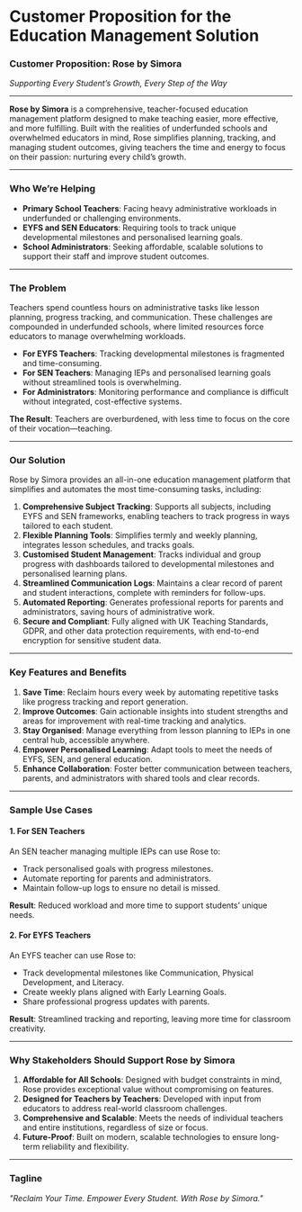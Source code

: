 # Customer Proposition for the Education Management Solution

### **Customer Proposition: Rose by Simora**

*Supporting Every Student’s Growth, Every Step of the Way*

---

**Rose by Simora** is a comprehensive, teacher-focused education management platform designed to make teaching easier, more effective, and more fulfilling. Built with the realities of underfunded schools and overwhelmed educators in mind, Rose simplifies planning, tracking, and managing student outcomes, giving teachers the time and energy to focus on their passion: nurturing every child’s growth.

---

### **Who We’re Helping**

- **Primary School Teachers**: Facing heavy administrative workloads in underfunded or challenging environments.
- **EYFS and SEN Educators**: Requiring tools to track unique developmental milestones and personalised learning goals.
- **School Administrators**: Seeking affordable, scalable solutions to support their staff and improve student outcomes.

---

### **The Problem**

Teachers spend countless hours on administrative tasks like lesson planning, progress tracking, and communication. These challenges are compounded in underfunded schools, where limited resources force educators to manage overwhelming workloads.

- **For EYFS Teachers**: Tracking developmental milestones is fragmented and time-consuming.
- **For SEN Teachers**: Managing IEPs and personalised learning goals without streamlined tools is overwhelming.
- **For Administrators**: Monitoring performance and compliance is difficult without integrated, cost-effective systems.

**The Result**: Teachers are overburdened, with less time to focus on the core of their vocation—teaching.

---

### **Our Solution**

Rose by Simora provides an all-in-one education management platform that simplifies and automates the most time-consuming tasks, including:

1. **Comprehensive Subject Tracking**: Supports all subjects, including EYFS and SEN frameworks, enabling teachers to track progress in ways tailored to each student.
2. **Flexible Planning Tools**: Simplifies termly and weekly planning, integrates lesson schedules, and tracks goals.
3. **Customised Student Management**: Tracks individual and group progress with dashboards tailored to developmental milestones and personalised learning plans.
4. **Streamlined Communication Logs**: Maintains a clear record of parent and student interactions, complete with reminders for follow-ups.
5. **Automated Reporting**: Generates professional reports for parents and administrators, saving hours of administrative work.
6. **Secure and Compliant**: Fully aligned with UK Teaching Standards, GDPR, and other data protection requirements, with end-to-end encryption for sensitive student data.

---

### **Key Features and Benefits**

1. **Save Time**: Reclaim hours every week by automating repetitive tasks like progress tracking and report generation.
2. **Improve Outcomes**: Gain actionable insights into student strengths and areas for improvement with real-time tracking and analytics.
3. **Stay Organised**: Manage everything from lesson planning to IEPs in one central hub, accessible anywhere.
4. **Empower Personalised Learning**: Adapt tools to meet the needs of EYFS, SEN, and general education.
5. **Enhance Collaboration**: Foster better communication between teachers, parents, and administrators with shared tools and clear records.

---

### **Sample Use Cases**

#### **1. For SEN Teachers**

An SEN teacher managing multiple IEPs can use Rose to:

- Track personalised goals with progress milestones.
- Automate reporting for parents and administrators.
- Maintain follow-up logs to ensure no detail is missed.

**Result**: Reduced workload and more time to support students’ unique needs.

#### **2. For EYFS Teachers**

An EYFS teacher can use Rose to:

- Track developmental milestones like Communication, Physical Development, and Literacy.
- Create weekly plans aligned with Early Learning Goals.
- Share professional progress updates with parents.

**Result**: Streamlined tracking and reporting, leaving more time for classroom creativity.

---

### **Why Stakeholders Should Support Rose by Simora**

1. **Affordable for All Schools**: Designed with budget constraints in mind, Rose provides exceptional value without compromising on features.
2. **Designed for Teachers by Teachers**: Developed with input from educators to address real-world classroom challenges.
3. **Comprehensive and Scalable**: Meets the needs of individual teachers and entire institutions, regardless of size or focus.
4. **Future-Proof**: Built on modern, scalable technologies to ensure long-term reliability and flexibility.

---

### **Tagline**

*"Reclaim Your Time. Empower Every Student. With Rose by Simora."*
